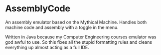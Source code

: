 # AssemblyCode

An assembly emulator based on the Mythical Machine. Handles both machine code and assembly with a toggle in the menu. 

Written in Java because my Computer Engineering courses emulator was god awful to use. So this fixes all the stupid formatting rules and cleans everything up almost acting as a full IDE.

